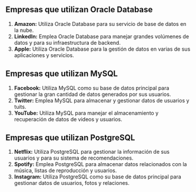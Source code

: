 ## Empresas que utilizan Oracle Database
1. **Amazon:** Utiliza Oracle Database para su servicio de base de datos en la nube.
2. **LinkedIn:** Emplea Oracle Database para manejar grandes volúmenes de datos y para su infraestructura de backend.
3. **Apple:** Utiliza Oracle Database para la gestión de datos en varias de sus aplicaciones y servicios.

## Empresas que utilizan MySQL
1. **Facebook:** Utiliza MySQL como su base de datos principal para gestionar la gran cantidad de datos generados por sus usuarios.
2. **Twitter:** Emplea MySQL para almacenar y gestionar datos de usuarios y tuits.
3. **YouTube:** Utiliza MySQL para manejar el almacenamiento y recuperación de datos de videos y usuarios.

## Empresas que utilizan PostgreSQL
1. **Netflix:** Utiliza PostgreSQL para gestionar la información de sus usuarios y para su sistema de recomendaciones.
2. **Spotify:** Emplea PostgreSQL para almacenar datos relacionados con la música, listas de reproducción y usuarios.
3. **Instagram:** Utiliza PostgreSQL como su base de datos principal para gestionar datos de usuarios, fotos y relaciones.
